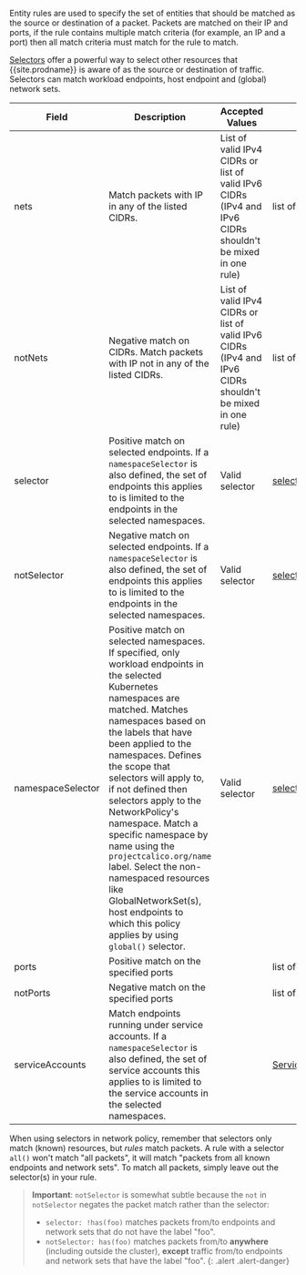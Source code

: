 Entity rules are used to specify the set of entities that should be matched as the source or destination of a packet.
Packets are matched on their IP and ports, if the rule contains multiple match criteria (for example, an IP and a port) 
then all match criteria must match for the rule to match.

[Selectors](#selectors) offer a powerful way to select other resources that {{site.prodname}} is aware of as the source
or destination of traffic.  Selectors can match workload endpoints, host endpoint and (global) network sets.  

| Field       | Description                 | Accepted Values   | Schema | Default    |
|-------------|-----------------------------|-------------------|--------|------------|
| nets                  | Match packets with IP in any of the listed CIDRs. | List of valid IPv4 CIDRs or list of valid IPv6 CIDRs (IPv4 and IPv6 CIDRs shouldn't be mixed in one rule)  | list of cidrs |
| notNets               | Negative match on CIDRs. Match packets with IP not in any of the listed CIDRs. | List of valid IPv4 CIDRs or list of valid IPv6 CIDRs (IPv4 and IPv6 CIDRs shouldn't be mixed in one rule) | list of cidrs |
| selector    | Positive match on selected endpoints. If a `namespaceSelector` is also defined, the set of endpoints this applies to is limited to the endpoints in the selected namespaces. | Valid selector | [selector](#selectors) | |
| notSelector | Negative match on selected endpoints. If a `namespaceSelector` is also defined, the set of endpoints this applies to is limited to the endpoints in the selected namespaces. | Valid selector | [selector](#selectors) | |
| namespaceSelector | Positive match on selected namespaces. If specified, only workload endpoints in the selected Kubernetes namespaces are matched. Matches namespaces based on the labels that have been applied to the namespaces. Defines the scope that selectors will apply to, if not defined then selectors apply to the NetworkPolicy's namespace. Match a specific namespace by name using the `projectcalico.org/name` label. Select the non-namespaced resources like GlobalNetworkSet(s), host endpoints to which this policy applies by using `global()` selector. | Valid selector | [selector](#selectors) | |
| ports | Positive match on the specified ports | | list of [ports](#ports) | |
| notPorts | Negative match on the specified ports | | list of [ports](#ports) | |
| serviceAccounts | Match endpoints running under service accounts. If a `namespaceSelector` is also defined, the set of service accounts this applies to is limited to the service accounts in the selected namespaces. | | [ServiceAccountMatch](#serviceaccountmatch) | |

When using selectors in network policy, remember that selectors only match (known) resources, but _rules_ match
packets. A rule with a selector `all()` won't match "all packets", it will match "packets from all known 
endpoints and network sets".  To match all packets, simply leave out the selector(s) in your rule.   

> **Important**: `notSelector` is somewhat subtle because the `not` in `notSelector` negates the packet match 
> rather than the selector:
> 
> * `selector: !has(foo)` matches packets from/to endpoints and network sets that do not have the label "foo".
> * `notSelector: has(foo)` matches packets from/to **anywhere** (including outside the cluster), **except** traffic from/to endpoints and network sets that have the label "foo".
{: .alert .alert-danger}
